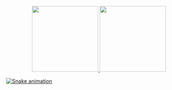 
<div align="center">
  <a href="https://github.com/jhenriqueax">
  <img height="180em" src="https://github-readme-stats.vercel.app/api?username=jhenriqueax&show_icons=true&theme=dark&include_all_commits=true&count_private=true"/>
  <img height="180em" src="https://github-readme-stats.vercel.app/api/top-langs/?username=jhenriqueax&layout=compact&langs_count=7&theme=dark"/>
</div>
 
<div> 

  

  ![Snake animation](https://github.com/jhenriqueax/jhenriqueax/blob/output/github-contribution-grid-snake.svg)
 
</div>

